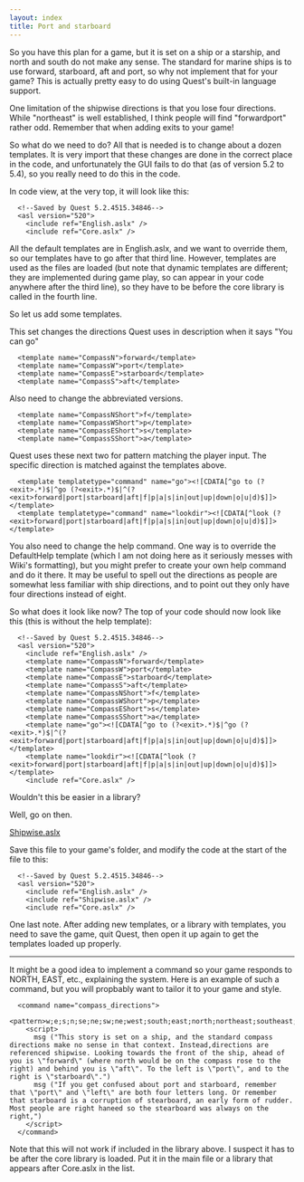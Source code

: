 ```yaml
---
layout: index
title: Port and starboard
---
```


So you have this plan for a game, but it is set on a ship or a starship, and north and south do not make any sense. The standard for marine ships is to use forward, starboard, aft and port, so why not implement that for your game? This is actually pretty easy to do using Quest's built-in language support.

One limitation of the shipwise directions is that you lose four directions. While "northeast" is well established, I think people will find "forwardport" rather odd. Remember that when adding exits to your game!

So what do we need to do? All that is needed is to change about a dozen templates. It is very import that these changes are done in the correct place in the code, and unfortunately the GUI fails to do that (as of version 5.2 to 5.4), so you really need to do this in the code.

In code view, at the very top, it will look like this:

      <!--Saved by Quest 5.2.4515.34846-->
      <asl version="520">
        <include ref="English.aslx" />
        <include ref="Core.aslx" />

All the default templates are in English.aslx, and we want to override them, so our templates have to go after that third line. However, templates are used as the files are loaded (but note that dynamic templates are different; they are implemented during game play, so can appear in your code anywhere after the third line), so they have to be before the core library is called in the fourth line.

So let us add some templates.

This set changes the directions Quest uses in description when it says "You can go"

      <template name="CompassN">forward</template>
      <template name="CompassW">port</template>
      <template name="CompassE">starboard</template>
      <template name="CompassS">aft</template>

Also need to change the abbreviated versions.

      <template name="CompassNShort">f</template>
      <template name="CompassWShort">p</template>
      <template name="CompassEShort">s</template>
      <template name="CompassSShort">a</template>

Quest uses these next two for pattern matching the player input. The specific direction is matched against the templates above.

      <template templatetype="command" name="go"><![CDATA[^go to (?<exit>.*)$|^go (?<exit>.*)$|^(?<exit>forward|port|starboard|aft|f|p|a|s|in|out|up|down|o|u|d)$]]></template>
      <template templatetype="command" name="lookdir"><![CDATA[^look (?<exit>forward|port|starboard|aft|f|p|a|s|in|out|up|down|o|u|d)$]]></template>

You also need to change the help command. One way is to override the DefaultHelp template (which I am not doing here as it seriously messes with Wiki's formatting), but you might prefer to create your own help command and do it there. It may be useful to spell out the directions as people are somewhat less familiar with ship directions, and to point out they only have four directions instead of eight.

So what does it look like now? The top of your code should now look like this (this is without the help template):

      <!--Saved by Quest 5.2.4515.34846-->
      <asl version="520">
        <include ref="English.aslx" />
        <template name="CompassN">forward</template>
        <template name="CompassW">port</template>
        <template name="CompassE">starboard</template>
        <template name="CompassS">aft</template>
        <template name="CompassNShort">f</template>
        <template name="CompassWShort">p</template>
        <template name="CompassEShort">s</template>
        <template name="CompassSShort">a</template>
        <template name="go"><![CDATA[^go to (?<exit>.*)$|^go (?<exit>.*)$|^(?<exit>forward|port|starboard|aft|f|p|a|s|in|out|up|down|o|u|d)$]]></template>
        <template name="lookdir"><![CDATA[^look (?<exit>forward|port|starboard|aft|f|p|a|s|in|out|up|down|o|u|d)$]]></template>
        <include ref="Core.aslx" />

Wouldn't this be easier in a library?

Well, go on then.

[Shipwise.aslx](http://quest5.net/downloads/Shipwise.aslx)

Save this file to your game's folder, and modify the code at the start of the file to this:

      <!--Saved by Quest 5.2.4515.34846-->
      <asl version="520">
        <include ref="English.aslx" />
        <include ref="Shipwise.aslx" />
        <include ref="Core.aslx" />

One last note. After adding new templates, or a library with templates, you need to save the game, quit Quest, then open it up again to get the templates loaded up properly.

* * * * *

It might be a good idea to implement a command so your game responds to NORTH, EAST, etc., explaining the system. Here is an example of such a command, but you will propbably want to tailor it to your game and style.

      <command name="compass_directions">
        <pattern>w;e;s;n;se;ne;sw;ne;west;south;east;north;northeast;southeast;northwest;southwest</pattern>
        <script>
          msg ("This story is set on a ship, and the standard compass directions make no sense in that context. Instead,directions are referenced shipwise. Looking towards the front of the ship, ahead of you is \"forward\" (where north would be on the compass rose to the right) and behind you is \"aft\". To the left is \"port\", and to the right is \"starboard\".")
          msg ("If you get confused about port and starboard, remember that \"port\" and \"left\" are both four letters long. Or remember that starboard is a corruption of stearboard, an early form of rudder. Most people are right haneed so the stearboard was always on the right,")
        </script>
      </command>

Note that this will not work if included in the library above. I suspect it has to be after the core library is loaded. Put it in the main file or a library that appears after Core.aslx in the list.
